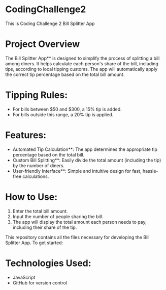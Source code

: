 # CodingChallenge2
This is Coding Challenge 2
Bill Splitter App

# Project Overview
The Bill Splitter App** is designed to simplify the process of splitting a bill among diners. It helps calculate each person's share of the bill, including tips, according to local tipping customs. The app will automatically apply the correct tip percentage based on the total bill amount.

# Tipping Rules:
- For bills between $50 and $300, a 15% tip is added.
- For bills outside this range, a 20% tip is applied.

# Features:
- Automated Tip Calculation**: The app determines the appropriate tip percentage based on the total bill.
- Custom Bill Splitting**: Easily divide the total amount (including the tip) by the number of diners.
- User-friendly Interface**: Simple and intuitive design for fast, hassle-free calculations.

# How to Use:
1. Enter the total bill amount.
2. Input the number of people sharing the bill.
3. The app will display the total amount each person needs to pay, including their share of the tip.

This repository contains all the files necessary for developing the Bill Splitter App. To get started:

# Technologies Used:
- JavaScript
- GitHub for version control


